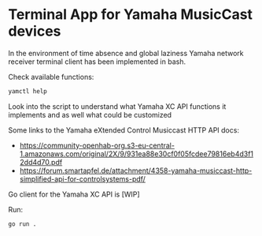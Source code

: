 Terminal App for Yamaha MusicCast devices
=========================================

In the environment of time absence and global laziness Yamaha network receiver terminal client has been implemented in bash.

Check available functions:
```bash
yamctl help
```

Look into the script to understand what Yamaha XC API functions it implements and as well what could be customized

Some links to the Yamaha eXtended Control Musiccast HTTP API docs:
- https://community-openhab-org.s3-eu-central-1.amazonaws.com/original/2X/9/931ea88e30cf0f05fcdee79816eb4d3f12dd4d70.pdf
- https://forum.smartapfel.de/attachment/4358-yamaha-musiccast-http-simplified-api-for-controlsystems-pdf/


Go client for the Yamaha XC API is [WIP]

Run:

```bash
go run .
```
